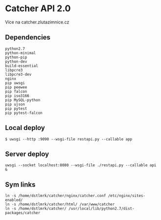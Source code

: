 # Catcher API 2.0

Více na catcher.zlutazimnice.cz

## Dependencies
```
python2.7
python-minimal
python-pip
python-dev
build-essential
libpcre3
libpcre3-dev
nginx
pip uwsgi
pip peewee
pip falcon
pip iso3166
pip MySQL-python
pip ujson
pip pytest
pip pytest-falcon
```

## Local deploy
```
$ uwsgi --http :9090 --wsgi-file restapi.py --callable app
```

## Server deploy
```
uwsgi --socket localhost:8080 --wsgi-file ./restapi.py --callable api &
```

## Sym links
```
ln -s /home/dstlmrk/catcher/nginx/catcher.conf /etc/nginx/sites-enabled/
ln -s /home/dstlmrk/catcher/html/ /var/www/catcher
ln -s /home/dstlmrk/catcher/ /usr/local/lib/python2.7/dist-packages/catcher
```